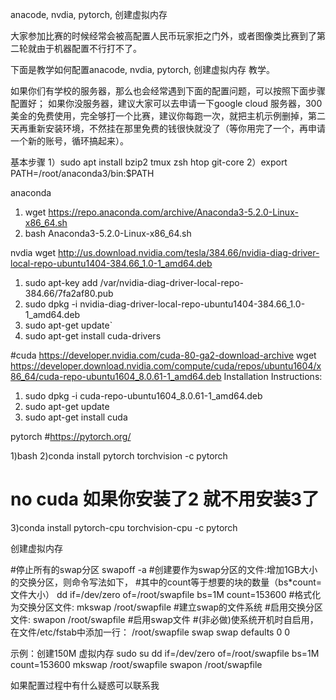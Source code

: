 anacode, nvdia, pytorch, 创建虚拟内存 

大家参加比赛的时候经常会被高配置人民币玩家拒之门外，或者图像类比赛到了第二轮就由于机器配置不行打不了。

下面是教学如何配置anacode, nvdia, pytorch, 创建虚拟内存 教学。

如果你们有学校的服务器，那么也会经常遇到下面的配置问题，可以按照下面步骤配置好；
如果你没服务器，建议大家可以去申请一下google cloud 服务器，300美金的免费使用，完全够打一个比赛，建议你每跑一次，就把主机示例删掉，第二天再重新安装环境，不然挂在那里免费的钱很快就没了（等你用完了一个，再申请一个新的账号，循环搞起来）。


基本步骤
1）sudo apt install bzip2 tmux zsh htop git-core 
2）export PATH=/root/anaconda3/bin:$PATH

anaconda 
1) wget https://repo.anaconda.com/archive/Anaconda3-5.2.0-Linux-x86_64.sh
2) bash Anaconda3-5.2.0-Linux-x86_64.sh

nvdia
wget http://us.download.nvidia.com/tesla/384.66/nvidia-diag-driver-local-repo-ubuntu1404-384.66_1.0-1_amd64.deb
1) sudo apt-key add /var/nvidia-diag-driver-local-repo-384.66/7fa2af80.pub
2) sudo dpkg -i nvidia-diag-driver-local-repo-ubuntu1404-384.66_1.0-1_amd64.deb
3) sudo apt-get update`
4) sudo apt-get install cuda-drivers

#cuda https://developer.nvidia.com/cuda-80-ga2-download-archive
wget https://developer.download.nvidia.com/compute/cuda/repos/ubuntu1604/x86_64/cuda-repo-ubuntu1604_8.0.61-1_amd64.deb
Installation Instructions:
1) sudo dpkg -i cuda-repo-ubuntu1604_8.0.61-1_amd64.deb
2) sudo apt-get update
3) sudo apt-get install cuda

pytorch
#https://pytorch.org/

1)bash
2)conda install pytorch torchvision -c pytorch
# no cuda 如果你安装了2 就不用安装3了
3)conda install pytorch-cpu torchvision-cpu -c pytorch 


创建虚拟内存

#停止所有的swap分区
swapoff -a 
#创建要作为swap分区的文件:增加1GB大小的交换分区，则命令写法如下，
#其中的count等于想要的块的数量（bs*count=文件大小）
dd if=/dev/zero of=/root/swapfile bs=1M count=153600
#格式化为交换分区文件:
mkswap /root/swapfile #建立swap的文件系统
#启用交换分区文件:
swapon /root/swapfile #启用swap文件
#(非必做)使系统开机时自启用，在文件/etc/fstab中添加一行：
/root/swapfile swap swap defaults 0 0

示例：创建150M 虚拟内存
sudo su
dd if=/dev/zero of=/root/swapfile bs=1M count=153600
mkswap /root/swapfile 
swapon /root/swapfile


如果配置过程中有什么疑惑可以联系我

